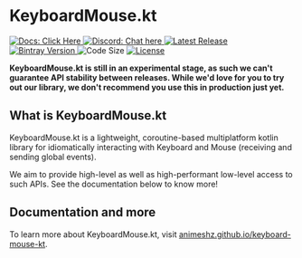 # KeyboardMouse.kt

<p>
    <a href="https://animeshz.github.io/keyboard-mouse-kt">
        <img src="https://img.shields.io/badge/Docs-Click%20Here-blue?style=flat-square&logo=read-the-docs" alt="Docs: Click Here" />
    </a>
    <a href="https://discord.gg/bBN9vZgcCk">
        <img src="https://img.shields.io/static/v1?label=Discord&message=Chat%20here&color=7289DA&style=flat-square&logo=discord" alt="Discord: Chat here" />
    <a href="https://github.com/Animeshz/keyboard-mouse-kt/releases">
        <img src="https://img.shields.io/github/release-date/Animeshz/keyboard-mouse-kt?style=flat-square&label=Latest%20Release" alt="Latest Release" />
    </a>
    <a href="https://bintray.com/animeshz/maven/keyboard-kt">
        <img src="https://img.shields.io/bintray/v/animeshz/maven/keyboard-kt?color=blue&style=flat-square" alt="Bintray Version">
    </a>
    <img src="https://img.shields.io/github/languages/code-size/Animeshz/keyboard-mouse-kt?style=flat-square" alt="Code Size"/>
    <a href="https://github.com/Animeshz/keyboard-mouse-kt/blob/master/LICENSE">
        <img src="https://img.shields.io/github/license/Animeshz/keyboard-mouse-kt?style=flat-square" alt="License" />
    </a>
</p>

__KeyboardMouse.kt is still in an experimental stage, as such we can't guarantee API stability between releases. While
we'd love for you to try out our library, we don't recommend you use this in production just yet.__

## What is KeyboardMouse.kt

KeyboardMouse.kt is a lightweight, coroutine-based multiplatform kotlin library for idiomatically interacting with Keyboard and
Mouse (receiving and sending global events).

We aim to provide high-level as well as high-performant low-level access to such APIs. See the documentation below to
know more!

## Documentation and more

To learn more about KeyboardMouse.kt, visit [animeshz.github.io/keyboard-mouse-kt](https://animeshz.github.io/keyboard-mouse-kt).
